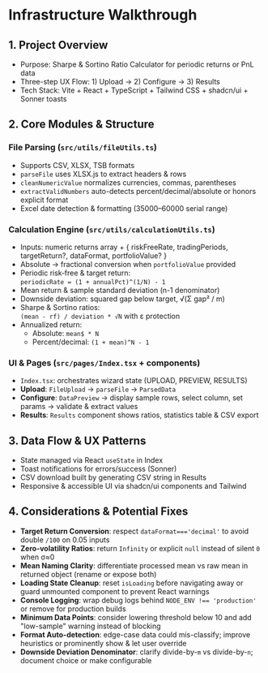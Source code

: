 # Infrastructure Walkthrough

## 1. Project Overview
- Purpose: Sharpe & Sortino Ratio Calculator for periodic returns or PnL data
- Three-step UX Flow: 1) Upload → 2) Configure → 3) Results
- Tech Stack: Vite + React + TypeScript + Tailwind CSS + shadcn/ui + Sonner toasts

## 2. Core Modules & Structure

### File Parsing (`src/utils/fileUtils.ts`)
- Supports CSV, XLSX, TSB formats
- `parseFile` uses XLSX.js to extract headers & rows
- `cleanNumericValue` normalizes currencies, commas, parentheses
- `extractValidNumbers` auto-detects percent/decimal/absolute or honors explicit format
- Excel date detection & formatting (35000–60000 serial range)

### Calculation Engine (`src/utils/calculationUtils.ts`)
- Inputs: numeric returns array + { riskFreeRate, tradingPeriods, targetReturn?, dataFormat, portfolioValue? }
- Absolute → fractional conversion when `portfolioValue` provided
- Periodic risk‑free & target return:  
  `periodicRate = (1 + annualPct)^(1/N) - 1`
- Mean return & sample standard deviation (n-1 denominator)
- Downside deviation: squared gap below target, √(Σ gap² / m)
- Sharpe & Sortino ratios:  
  `(mean - rf) / deviation * √N` with ε protection
- Annualized return:  
  - Absolute: `mean$ * N`  
  - Percent/decimal: `(1 + mean)^N - 1`

### UI & Pages (`src/pages/Index.tsx` + components)
- `Index.tsx`: orchestrates wizard state (UPLOAD, PREVIEW, RESULTS)
- **Upload**: `FileUpload` → `parseFile` → `ParsedData`
- **Configure**: `DataPreview` → display sample rows, select column, set params → validate & extract values
- **Results**: `Results` component shows ratios, statistics table & CSV export

## 3. Data Flow & UX Patterns
- State managed via React `useState` in Index
- Toast notifications for errors/success (Sonner)
- CSV download built by generating CSV string in Results
- Responsive & accessible UI via shadcn/ui components and Tailwind

## 4. Considerations & Potential Fixes
- **Target Return Conversion**: respect `dataFormat==='decimal'` to avoid double `/100` on 0.05 inputs
- **Zero-volatility Ratios**: return `Infinity` or explicit `null` instead of silent `0` when σ≈0
- **Mean Naming Clarity**: differentiate processed mean vs raw mean in returned object (rename or expose both)
- **Loading State Cleanup**: reset `isLoading` before navigating away or guard unmounted component to prevent React warnings
- **Console Logging**: wrap debug logs behind `NODE_ENV !== 'production'` or remove for production builds
- **Minimum Data Points**: consider lowering threshold below 10 and add "low-sample" warning instead of blocking
- **Format Auto-detection**: edge-case data could mis-classify; improve heuristics or prominently show & let user override
- **Downside Deviation Denominator**: clarify divide-by-`m` vs divide-by-`n`; document choice or make configurable 